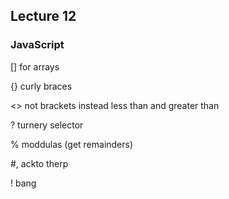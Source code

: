 ## Lecture 12

### JavaScript

[] for arrays

{} curly braces

<> not brackets instead less than and greater than

? turnery selector

% moddulas (get remainders)

#, ackto therp

! bang

